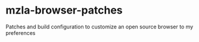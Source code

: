 # mzla-browser-patches
Patches and build configuration to customize an open source browser to my preferences
